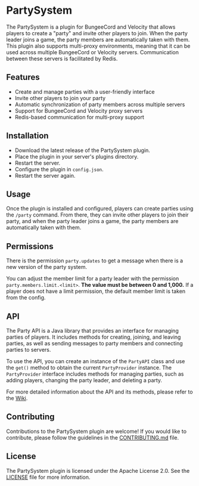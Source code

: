# PartySystem
The PartySystem is a plugin for BungeeCord and Velocity that allows players to create a "party" and invite other players to join. When the party leader joins a game, the party members are automatically taken with them. This plugin also supports multi-proxy environments, meaning that it can be used across multiple BungeeCord or Velocity servers. Communication between these servers is facilitated by Redis.

## Features
* Create and manage parties with a user-friendly interface
* Invite other players to join your party
* Automatic synchronization of party members across multiple servers
* Support for BungeeCord and Velocity proxy servers
* Redis-based communication for multi-proxy support

## Installation
* Download the latest release of the PartySystem plugin.
* Place the plugin in your server's plugins directory.
* Restart the server.
* Configure the plugin in `config.json`.
* Restart the server again.

## Usage
Once the plugin is installed and configured, players can create parties using the `/party` command. From there, they can invite other players to join their party, and when the party leader joins a game, the party members are automatically taken with them.

## Permissions
There is the permission `party.updates` to get a message when there is a new version of the party system.

You can adjust the member limit for a party leader with the permission `party.members.limit.<limit>`. **The value must be between 0 and 1,000.** If a player does not have a limit permission, the default member limit is taken from the config.


## API
The Party API is a Java library that provides an interface for managing parties of players. It includes methods for creating, joining, and leaving parties, as well as sending messages to party members and connecting parties to servers.

To use the API, you can create an instance of the `PartyAPI` class and use the `get()` method to obtain the current `PartyProvider` instance. The `PartyProvider` interface includes methods for managing parties, such as adding players, changing the party leader, and deleting a party.

For more detailed information about the API and its methods, please refer to the [Wiki](https://github.com/Dominik48N/party-system/wiki/API).

## Contributing
Contributions to the PartySystem plugin are welcome! If you would like to contribute, please follow the guidelines in the [CONTRIBUTING.md](CONTRIBUTING.md) file.

## License
The PartySystem plugin is licensed under the Apache License 2.0. See the [LICENSE](LICENSE) file for more information.
